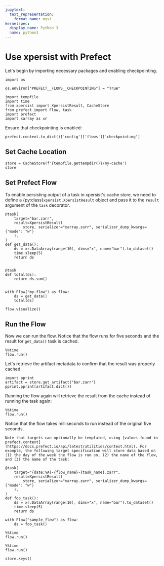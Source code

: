 ```yaml
---
jupytext:
  text_representation:
    format_name: myst
kernelspec:
  display_name: Python 3
  name: python3
---
```


# Use xpersist with Prefect

Let's begin by importing necessary packages and enabling checkpointing.

```{code-cell} ipython3
import os

os.environ["PREFECT__FLOWS__CHECKPOINTING"] = "True"

import tempfile
import time
from xpersist import XpersistResult, CacheStore
from prefect import Flow, task
import prefect
import xarray as xr
```

Ensure that checkpointing is enabled:

```{code-cell} ipython3
prefect.context.to_dict()['config']['flows']['checkpointing']
```

## Set Cache Location

```{code-cell} ipython3
store = CacheStore(f'{tempfile.gettempdir()}/my-cache')
store
```

## Set Prefect Flow

To enable persisting output of a task in xpersist's cache store, we need to define a {py:class}`xpersist.XpersistResult` object and pass it to the `result` argument of the `task` decorator.

```{code-cell} ipython3
@task(
    target="bar.zarr",
    result=XpersistResult(
        store, serializer="xarray.zarr", serializer_dump_kwargs={"mode": "w"}
    ),
)
def get_data():
    ds = xr.DataArray(range(10), dims="x", name="bar").to_dataset()
    time.sleep(5)
    return ds


@task
def total(ds):
    return ds.sum()


with Flow("my-flow") as flow:
    ds = get_data()
    total(ds)

```

```{code-cell} ipython3
flow.visualize()
```

## Run the Flow

Now we can run the flow. Notice that the flow runs for five seconds and the result for `get_data()` task is cached.

```{code-cell} ipython3
%%time
flow.run()
```

Let's retrieve the artifact metadata to confirm that the result was properly cached:

```{code-cell} ipython3
import pprint
artifact = store.get_artifact("bar.zarr")
pprint.pprint(artifact.dict())
```

Running the flow again will retrieve the result from the cache instead of running the task again:

```{code-cell} ipython3
%%time
flow.run()
```

Notice that the flow takes milliseconds to run instead of the original five seconds.

```{note}
Note that targets can optionally be templated, using [values found in prefect.context](https://docs.prefect.io/api/latest/utilities/context.html). For example, the following target specification will store data based on (1) the day of the week the flow is run on, (2) the name of the flow, and (3) the name of the task:
```

```{code-cell} ipython3
@task(
    target="{date:%A}-{flow_name}-{task_name}.zarr",
    result=XpersistResult(
        store, serializer="xarray.zarr", serializer_dump_kwargs={"mode": "w"}
    ),
)
def foo_task():
    ds = xr.DataArray(range(10), dims="x", name="bar").to_dataset()
    time.sleep(5)
    return ds

with Flow("sample_flow") as flow:
    ds = foo_task()

```

```{code-cell} ipython3
%%time
flow.run()
```

```{code-cell} ipython3
%%time
flow.run()
```

```{code-cell} ipython3
store.keys()
```
